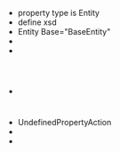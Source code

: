﻿* property type is Entity
* define xsd
* Entity Base="BaseEntity"
* <Namespace>
* <Document> <Settings>
* <Document> <Header>
* UndefinedPropertyAction
* <Group> <Commands> <Records> </Records> </Commands> </Group> 
* <Conditions> <Condition Tag="Immutable"> <Set Namespace="System.Collections.Immutable" />